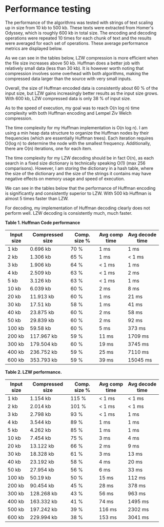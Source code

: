 # Performance testing

The performance of the algorithms was tested with strings of text scaling up in size from 10 kb to 500 kb. These texts were extracted from Homer's Odyssey, which is roughly 600 kb in total size. The encoding and decoding operations were repeated 10 times for each chunk of text and the results were averaged for each set of operations. These average performance metrics are displayed below.

As we can see in the tables below, LZW compression is more efficient when the file size increases above 50 kb. Huffman does a better job with relatively small data (less than 30 kb). It is however worth noting that compression involves some overhead with both algorithms, making the compressed data larger than the source with very small inputs.

Overall, the size of Huffman encoded data is consistently about 60 % of the input size, but LZW gains increasingly better results as the input size grows. With 600 kb, LZW compressed data is only 38 % of input size. 

As to the speed of execution, my goal was to reach O(n log n) time complexity with both Huffman encoding and Lempel Ziv Welch compression. 

The time complexity for my Huffman implementation is O(n log n). I am using a min heap data structure to organize the Huffman nodes by their frequencies (which are essentially Huffman trees). Each iteration requires O(log n) to determine the node with the smallest frequency. Additionally, there are O(n) iterations, one for each item. 

The time complexity for my LZW decoding should be in fact O(n), as each search in a fixed size dictionary is technically speaking O(1) (max 256 comparisons). However, I am storing the dictionary in a hash table, where the size of the dictionary and the size of the strings it contains may have negative effects on memory usage and speed of execution. 

We can see in the tables below that the performance of Huffman encoding is significantly and consistently superior to LZW. With 500 kb Huffman is almost 5 times faster than LZW. 

For decoding, my implementation of Huffman decoding clearly does not perform well. LZW decoding is consistently much, much faster.

**Table 1. Huffman Code performance**


| Input size    | Compressed size       | Comp. size %  | Avg comp time | Avg decode time |
|---------------|-----------------------|---------------|---------------|-----------------|
| 1 kb          | 0.696 kb              | 70 %          | 1 ms          | 1 ms |
| 2 kb          | 1.306 kb              | 65 %          | 1 ms          | < 1 ms |
| 3 kb          | 1.906 kb              | 64 %          | < 1 ms        | 1 ms |
| 4 kb          | 2.509 kb              | 63 %          | < 1 ms        | 2 ms |
| 5 kb          | 3.126 kb              | 63 %          | < 1 ms        | 1 ms |
| 10 kb         | 6.039 kb              | 60 %          | 2 ms          | 8 ms |
| 20 kb         | 11.913 kb             | 60 %          | 1 ms          | 21 ms |
| 30 kb         | 17.51 kb              | 58 %          | 1 ms          | 41 ms |
| 40 kb         | 23.875 kb             | 60 %          | 2 ms          | 58 ms |
| 50 kb         | 29.839 kb             | 60 %          | 2 ms          | 92 ms |
| 100 kb        | 59.58 kb              | 60 %          | 5 ms          | 373 ms |
| 200 kb        | 117.967 kb            | 59 %          | 11 ms         | 1709 ms |
| 300 kb        | 179.504 kb            | 60 %          | 19 ms         | 3745 ms |
| 400 kb        | 236.752 kb            | 59 %          | 25 ms         | 7110 ms |
| 600 kb        | 353.793 kb            | 59 %          | 39 ms         | 15045 ms |

**Table 2. LZW performance.**


| Input size    | Compressed size       | Comp. size %  | Avg comp time | Avg decode time |
|---------------|-----------------------|---------------|---------------|-----------------|
| 1 kb          | 1.154 kb              | 115 %         | < 1 ms        | < 1 ms |
| 2 kb          | 2.014 kb              | 101 %         | < 1 ms        | < 1 ms |
| 3 kb          | 2.798 kb              | 93 %          | < 1 ms        | 1 ms |
| 4 kb          | 3.544 kb              | 89 %          | 1 ms          | 1 ms |
| 5 kb          | 4.262 kb              | 85 %          | 1 ms          | 1 ms |
| 10 kb         | 7.454 kb              | 75 %          | 3 ms          | 4 ms |
| 20 kb         | 13.122 kb             | 66 %          | 2 ms          | 9 ms |
| 30 kb         | 18.328 kb             | 61 %          | 3 ms          | 13 ms |
| 40 kb         | 23.192 kb             | 58 %          | 4 ms          | 20 ms |
| 50 kb         | 27.954 kb             | 56 %          | 6 ms          | 33 ms |
| 100 kb        | 50.19 kb              | 50 %          | 15 ms         | 112 ms |
| 200 kb        | 90.454 kb             | 45 %          | 28 ms         | 378 ms |
| 300 kb        | 128.268 kb            | 43 %          | 56 ms         | 963 ms |
| 400 kb        | 163.332 kb            | 41 %          | 74 ms         | 1495 ms |
| 500 kb        | 197.242 kb            | 39 %          | 116 ms        | 2302 ms |
| 600 kb        | 229.994 kb            | 38 %          | 153 ms        | 3041 ms |
